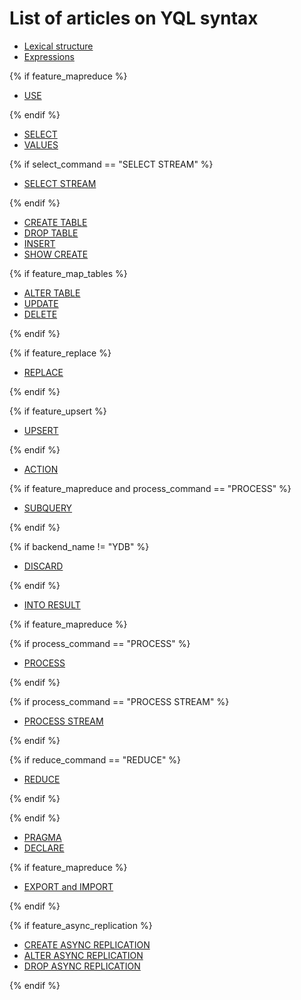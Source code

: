# List of articles on YQL syntax

* [Lexical structure](lexer.md)
* [Expressions](expressions.md)

{% if feature_mapreduce %}

* [USE](use.md)

{% endif %}

* [SELECT](./select/index.md)
* [VALUES](values.md)

{% if select_command == "SELECT STREAM" %}

* [SELECT STREAM](select_stream.md)

{% endif %}

* [CREATE TABLE](create_table/index.md)
* [DROP TABLE](drop_table.md)
* [INSERT](insert_into.md)
* [SHOW CREATE](show_create.md)

{% if feature_map_tables %}

* [ALTER TABLE](alter_table/index.md)
* [UPDATE](update.md)
* [DELETE](delete.md)

{% endif %}

{% if feature_replace %}

* [REPLACE](replace_into.md)

{% endif %}

{% if feature_upsert %}

* [UPSERT](upsert_into.md)

{% endif %}

* [ACTION](action.md)

{% if feature_mapreduce and process_command == "PROCESS" %}

* [SUBQUERY](subquery.md)

{% endif %}

{% if backend_name != "YDB" %}

* [DISCARD](discard.md)

{% endif %}

* [INTO RESULT](into_result.md)

{% if feature_mapreduce %}

{% if process_command == "PROCESS" %}

* [PROCESS](process.md)

{% endif %}

{% if process_command == "PROCESS STREAM" %}

* [PROCESS STREAM](process.md)

{% endif %}

{% if reduce_command == "REDUCE" %}

* [REDUCE](reduce.md)

{% endif %}

{% endif %}

* [PRAGMA](pragma.md)
* [DECLARE](declare.md)

{% if feature_mapreduce %}

* [EXPORT and IMPORT](export_import.md)

{% endif %}

{% if feature_async_replication %}

* [CREATE ASYNC REPLICATION](create-async-replication.md)
* [ALTER ASYNC REPLICATION](alter-async-replication.md)
* [DROP ASYNC REPLICATION](drop-async-replication.md)

{% endif %}

